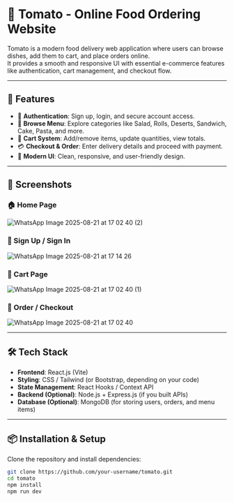 # 🍅 Tomato - Online Food Ordering Website  

Tomato is a modern food delivery web application where users can browse dishes, add them to cart, and place orders online.  
It provides a smooth and responsive UI with essential e-commerce features like authentication, cart management, and checkout flow.  

---

## 🚀 Features  

- 🔐 **Authentication**: Sign up, login, and secure account access.  
- 🍔 **Browse Menu**: Explore categories like Salad, Rolls, Deserts, Sandwich, Cake, Pasta, and more.  
- 🛒 **Cart System**: Add/remove items, update quantities, view totals.  
- 💳 **Checkout & Order**: Enter delivery details and proceed with payment.  
- 🎨 **Modern UI**: Clean, responsive, and user-friendly design.  

---

## 📸 Screenshots  

### 🏠 Home Page  
 ![WhatsApp Image 2025-08-21 at 17 02 40 (2)](https://github.com/user-attachments/assets/ddc3bc5e-7040-4aac-8ce1-72ebd9c64217)


### 🔐 Sign Up / Sign In  
![WhatsApp Image 2025-08-21 at 17 14 26](https://github.com/user-attachments/assets/190d796e-36e4-4004-84fe-6d15aacefafe)


### 🛒 Cart Page  
![WhatsApp Image 2025-08-21 at 17 02 40 (1)](https://github.com/user-attachments/assets/920d5a00-f502-4427-9ada-b6f61a815263)
 

### 🚚 Order / Checkout  
![WhatsApp Image 2025-08-21 at 17 02 40](https://github.com/user-attachments/assets/7fcfea6a-2a14-4cf8-8269-f27e4ae636b6)
 

---

## 🛠️ Tech Stack  

- **Frontend**: React.js (Vite)  
- **Styling**: CSS / Tailwind (or Bootstrap, depending on your code)  
- **State Management**: React Hooks / Context API  
- **Backend (Optional)**: Node.js + Express.js (if you built APIs)  
- **Database (Optional)**: MongoDB (for storing users, orders, and menu items)  

---

## 📦 Installation & Setup  

Clone the repository and install dependencies:  

```bash
git clone https://github.com/your-username/tomato.git
cd tomato
npm install
npm run dev

